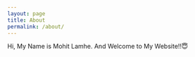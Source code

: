 ```yaml
---
layout: page
title: About
permalink: /about/
---
```


Hi, My Name is Mohit Lamhe. 
And Welcome to My Website!!😇
